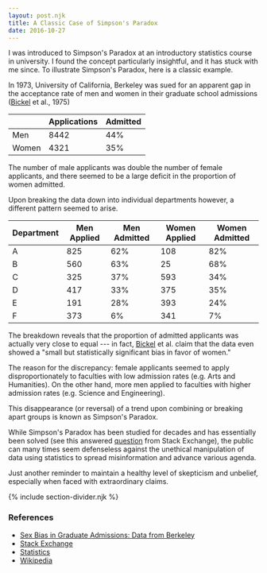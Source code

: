 ```yaml
---
layout: post.njk
title: A Classic Case of Simpson's Paradox
date: 2016-10-27
---
```


I was introduced to Simpson's Paradox at an introductory statistics course in university. I found the concept particularly insightful, and it has stuck with me since. To illustrate Simpson's Paradox, here is a classic example.

In 1973, University of California, Berkeley was sued for an apparent gap in the acceptance rate of men and women in their graduate school admissions ([Bickel](http://homepage.stat.uiowa.edu/~mbognar/1030/Bickel-Berkeley.pdf) et al., 1975)

| | Applications | Admitted |
| --- | --- | --- |
| Men | 8442 | <span class="green-text">44%</span> |
| Women | 4321 | <span class="red-text">35%</span> |


The number of male applicants was double the number of female applicants, and there seemed to be a large deficit in the proportion of women admitted.

Upon breaking the data down into individual departments however, a different pattern seemed to arise.

| Department | Men Applied | Men Admitted | Women Applied | Women Admitted |
| --- | --- | --- | --- | --- |
| A | 825 | <span class="red-text">62%</span> | 108 | <span class="green-text">82%</span> |
| B | 560 | <span class="red-text">63%</span> | 25 | <span class="green-text">68%</span> |
| C | 325 | <span class="green-text">37%</span> | 593 | <span class="red-text">34%</span> |
| D | 417 | <span class="red-text">33%</span> | 375 | <span class="green-text">35%</span> |
| E | 191 | <span class="green-text">28%</span> | 393 | <span class="red-text">24%</span> |
| F | 373 | <span class="red-text">6%</span> | 341 | <span class="green-text">7%</span> |

The breakdown reveals that the proportion of admitted applicants was actually very close to equal --- in fact, [Bickel](http://homepage.stat.uiowa.edu/~mbognar/1030/Bickel-Berkeley.pdf) et al. claim that the data even showed a "small but statistically significant bias in favor of women."

The reason for the discrepancy: female applicants seemed to apply disproportionately to faculties with low admission rates (e.g. Arts and Humanities). On the other hand, more men applied to faculties with higher admission rates (e.g. Science and Engineering).

This disappearance (or reversal) of a trend upon combining or breaking apart groups is known as Simpson's Paradox.

While Simpson's Paradox has been studied for decades and has essentially been solved (see this answered [question](http://stats.stackexchange.com/questions/78255/how-to-resolve-simpsons-paradox) from Stack Exchange), the public can many times seem defenseless against the unethical manipulation of data using statistics to spread misinformation and advance various agenda.

Just another reminder to maintain a healthy level of skepticism and unbelief, especially when faced with extraordinary claims.

{% include section-divider.njk %}

### References

- [Sex Bias in Graduate Admissions: Data from Berkeley](http://homepage.stat.uiowa.edu/~mbognar/1030/Bickel-Berkeley.pdf)
- [Stack Exchange](http://stats.stackexchange.com/questions/78255/how-to-resolve-simpsons-paradox)
- [Statistics](https://www.amazon.ca/Statistics-David-Freedman/dp/0393929728)
- [Wikipedia](https://en.wikipedia.org/wiki/Simpson's_paradox)